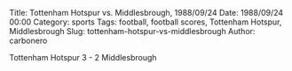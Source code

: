 Title: Tottenham Hotspur vs. Middlesbrough, 1988/09/24
Date: 1988/09/24 00:00
Category: sports
Tags: football, football scores, Tottenham Hotspur, Middlesbrough
Slug: tottenham-hotspur-vs-middlesbrough
Author: carbonero


Tottenham Hotspur 3 - 2 Middlesbrough
